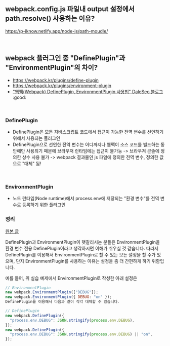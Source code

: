 
## webpack.config.js 파일내 output 설정에서 path.resolve() 사용하는 이유?

https://p-iknow.netlify.app/node-js/path-moudle/

&nbsp;
&nbsp;

## webpack 플러그인 중 "DefinePlugin"과 "EnvironmentPlugin"의 차이?

- https://webpack.kr/plugins/define-plugin
- https://webpack.kr/plugins/environment-plugin
- ["웹팩(Webpack) DefinePlugin, EnvironmentPlugin 사용법" DaleSeo 블로그](https://www.daleseo.com/webpack-plugins-define-environment/) :good:

&nbsp;

### DefinePlugin

- DefinePlugin은 모든 자바스크립트 코드에서 접근이 가능한 전역 변수를 선언하기 위해서 사용되는 플러그인
- DefinePlugin으로 선언한 전역 변수는 어디까지나 웹팩이 소스 코드를 빌드하는 동안에만 사용되기 때문에 브라우저 런타임에는 접근이 불가능
  -> 브라우져 콘솔에 정의한 상수 사용 불가
  -> webpack 결과물인 js 파일에 정의한 전역 변수, 정의한 값으로 "대체" 됨!

&nbsp;

### EnvironmentPlugin

- 노드 런타임(Node runtime)에서 process.env에 저장되는 "환경 변수"를 전역 변수로 등록하기 위한 플러그인

### 정리

[원본 글](https://www.daleseo.com/webpack-plugins-define-environment/#%EB%A7%88%EC%B9%98%EB%A9%B4%EC%84%9C) 

DefinePlugin과 EnvironmentPlugin이 햇갈리시는 분들은 EnvironmentPlugin을 환경 변수 전용 DefinePlugin이라고 생각하시면 이해가 쉬우실 것 같습니다. 따라서 DefinePlugin를 이용해서 EnvironmentPlugin로 할 수 있는 모든 설정을 할 수가 있으며, 단지 EnvironmentPlugin를 사용하는 이유는 설정을 좀 더 간편하게 하기 위함입니다.

예를 들어, 위 실습 예제에서 EnvironmentPlugin로 작성한 아래 설정은

```js
// EnvironmentPlugin
new webpack.EnvironmentPlugin(["DEBUG"]);
new webpack.EnvironmentPlugin({ DEBUG: "on" });
DefinePlugin를 이용해서 다음과 같이 각각 대체할 수 있습니다.
```

```js
// DefinePlugin
new webpack.DefinePlugin({
  "process.env.DEBUG": JSON.stringify(process.env.DEBUG),
});
new webpack.DefinePlugin({
  "process.env.DEBUG": JSON.stringify(process.env.DEBUG) || "on",
});
```

